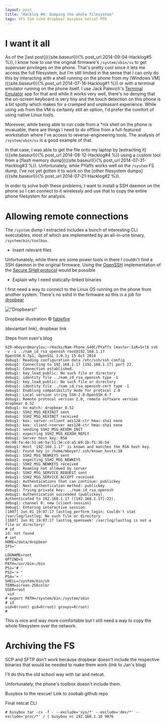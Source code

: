 ```yaml
---
layout: post
title: "Hacklog #6: Dumping the whole filesystem"
tags: VFS SSH sshd dropbear busybox netcat MTK
---
```


# I want it all

As of the [last post]({{site.baseurl}}{% post_url 2014-09-04-Hacklog#5 %}), I know how to use the original firmware's ``/system/xbin/su`` to get superuser privileges on the phone. That's pretty cool since it lets me access the full filesystem, but I'm still limited in the sense that I can only do this by interacting with a shell running on the phone from my [Windows VM]({{site.baseurl}}{% post_url 2014-07-16-Hacklog#1 %}) or with a terminal emulator running on the phone itself. I use Jack Palevich's [Terminal Emulator](https://play.google.com/store/apps/details?id=jackpal.androidterm) app for that and while it works very well, there's no denying that the on-screen keyboard is very tiny and the touch detection on this phone is a bit spotty which makes for a cramped and unpleasant experience. While using ``adb`` from the VM is certainly still an option, I'd prefer the comfort of using native Linux tools.

Moreover, while being able to run code from a \*nix shell on the phone is invaluable, there are things I need to do offline from a full-featured workstation where I've access to reverse-engineering tools. The analysis of ``/system/xbin/su`` is a good example of that.

In that case, I was able to get the file onto my laptop by [extracting it]({{site.baseurl}}{% post_url 2014-08-12-Hacklog#4 %}) using a custom tool from a [flash memory dump]({{site.baseurl}}{% post_url 2014-07-31-Hacklog#3 %}). Unfortunately, while PYaffs works well on the ``/system`` FS dump, I've not yet gotten it to work on the [other filesystem dumps]({{site.baseurl}}{% post_url 2014-07-21-Hacklog#2 %}).

In order to solve both these problems, I want to install a SSH daemon on the phone so I can connect to it wirelessly and use that to copy the entire phone filesystem for analysis.

# Allowing remote connections

The ``/system`` dump I extracted includes a bunch of interesting CLI executables, most of which are implemented by an all-in-one binary, ``/system/bin/toolbox``.

- Insert relevant files

Unfortunately, while there are some power tools in there I couldn't find a SSH daemon in the original firmware. Using the [OpenSSH](http://www.openssh.com/) implementation of the [Secure SHell protocol](http://datatracker.ietf.org/wg/secsh/documents/) would be possible

- Explain why I need statically-linked binaries

I first need a way to connect to the Linux OS running on the phone from another system. There's no sshd in the firmware so this is a job for [dropbear](https://matt.ucc.asn.au/dropbear/dropbear.html)

!["Dropbears!"](http://fc03.deviantart.net/fs71/f/2011/317/2/5/woot_shirt___drop_bears_v2_by_fablefire-d4g4ssa.jpg)

Dropbear illustration © [fablefire](http://fablefire.deviantart.com/art/Woot-Shirt-Drop-Bears-v2-268962490)

(deviantart link), dropbear link

Steps from sven's blog

	629-mboyer@marylou:~/Hacks/Nam-Phone_G40C/PYaffs [master:I±R=S+]$ ssh -v -i ../nam_id_rsa_openssh root@192.168.1.17
	OpenSSH_6.7p1, OpenSSL 1.0.1j 15 Oct 2014
	debug1: Reading configuration data /etc/ssh/ssh_config
	debug1: Connecting to 192.168.1.17 [192.168.1.17] port 22.
	debug1: Connection established.
	debug1: key_load_public: No such file or directory
	debug1: identity file ../nam_id_rsa_openssh type -1
	debug1: key_load_public: No such file or directory
	debug1: identity file ../nam_id_rsa_openssh-cert type -1
	debug1: Enabling compatibility mode for protocol 2.0
	debug1: Local version string SSH-2.0-OpenSSH_6.7
	debug1: Remote protocol version 2.0, remote software version dropbear_0.52
	debug1: no match: dropbear_0.52
	debug1: SSH2_MSG_KEXINIT sent
	debug1: SSH2_MSG_KEXINIT received
	debug1: kex: server->client aes128-ctr hmac-sha1 none
	debug1: kex: client->server aes128-ctr hmac-sha1 none
	debug1: sending SSH2_MSG_KEXDH_INIT
	debug1: expecting SSH2_MSG_KEXDH_REPLY
	debug1: Server host key: RSA 0e:98:fa:4e:51:e6:5a:51:3e:cd:a5:69:1b:f5:36:54
	debug1: Host '192.168.1.17' is known and matches the RSA host key.
	debug1: Found key in /home/mboyer/.ssh/known_hosts:10
	debug1: SSH2_MSG_NEWKEYS sent
	debug1: expecting SSH2_MSG_NEWKEYS
	debug1: SSH2_MSG_NEWKEYS received
	debug1: Roaming not allowed by server
	debug1: SSH2_MSG_SERVICE_REQUEST sent
	debug1: SSH2_MSG_SERVICE_ACCEPT received
	debug1: Authentications that can continue: publickey
	debug1: Next authentication method: publickey
	debug1: Trying private key: ../nam_id_rsa_openssh
	debug1: Authentication succeeded (publickey).
	Authenticated to 192.168.1.17 ([192.168.1.17]:22).
	debug1: channel 0: new [client-session]
	debug1: Entering interactive session.
	[1007] Jun 01 19:07:17 lastlog_perform_login: Couldn't stat /var/log/lastlog: No such file or directory
	[1007] Jun 01 19:07:17 lastlog_openseek: /var/log/lastlog is not a file or directory!
	# id
	id: not found
	# set
	HOME=/data/dropbear
	IFS='
	'
	LOGNAME=root
	OPTIND=1
	PATH=/usr/bin:/bin
	PS1='# '
	PS2='> '
	PS4='+ '
	SHELL=/system/bin/sh
	TERM=screen-256color
	USER=root
	_=id
	# export PATH=/system/bin:/system/xbin
	# id
	uid=0(root) gid=0(root) groups=0(root)
	#

This is nice and way more comfortable but I still need a way to copy the whole filesystem over the network.

# Archiving the FS

SCP and SFTP don't work because dropbear doesn't include the respective binaries that would be needed to make them work (link to Jan's blog)

I'll do this the old school way with tar and netcat.

Unfortunately, the phone's toolbox doesn't include them.

Busybox to the rescue! Link to zoobab github repo

Final netcat CLI

	# busybox tar -cv -f - --exclude='sys/*' --exclude='dev/*' --exclude='proc/*' / | busybox nc 192.168.1.10 9876
